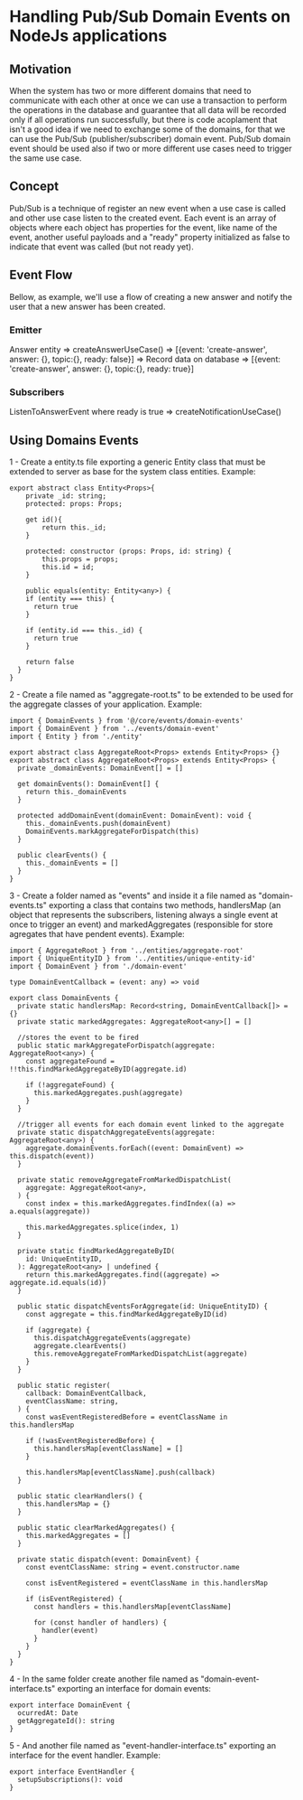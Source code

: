 # Handling Pub/Sub Domain Events on NodeJs applications

## Motivation

When the system has two or more different domains that need to communicate with each other at once we can use a transaction to perform the operations in the database and guarantee that all data will be recorded only if all operations run successfully, but there is code acoplament that isn't a good idea if we need to exchange some of the domains, for that we can use the Pub/Sub (publisher/subscriber) domain event. Pub/Sub domain event should be used also if two or more different use cases need to trigger the same use case.

## Concept

Pub/Sub is a technique of register an new event when a use case is called and other use case listen to the created event. Each event is an array of objects where each object has properties for the event, like name of the event, another useful payloads and a "ready" property initialized as false to indicate that event was called (but not ready yet).


## Event Flow

Bellow, as example, we'll use a flow of creating a new answer and notify the user that a new answer has been created.

### Emitter

Answer entity => createAnswerUseCase() => [{event: 'create-answer', answer: {}, topic:{}, ready: false}] => Record data on database => [{event: 'create-answer', answer: {}, topic:{}, ready: true}]

### Subscribers

ListenToAnswerEvent where ready is true => createNotificationUseCase()


## Using Domains Events

1 - Create a entity.ts file exporting a generic Entity class that must be extended to server as base for the system class entities. Example:

```
export abstract class Entity<Props>{
    private _id: string;
    protected: props: Props;

    get id(){
        return this._id;
    }

    protected: constructor (props: Props, id: string) {
        this.props = props;
        this.id = id;
    }

    public equals(entity: Entity<any>) {
    if (entity === this) {
      return true
    }

    if (entity.id === this._id) {
      return true
    }

    return false
  }
}
```

2 - Create a file named as "aggregate-root.ts" to be extended to be used for the aggregate classes of your application. Example:

```
import { DomainEvents } from '@/core/events/domain-events'
import { DomainEvent } from '../events/domain-event'
import { Entity } from './entity'

export abstract class AggregateRoot<Props> extends Entity<Props> {}
export abstract class AggregateRoot<Props> extends Entity<Props> {
  private _domainEvents: DomainEvent[] = []

  get domainEvents(): DomainEvent[] {
    return this._domainEvents
  }

  protected addDomainEvent(domainEvent: DomainEvent): void {
    this._domainEvents.push(domainEvent)
    DomainEvents.markAggregateForDispatch(this)
  }

  public clearEvents() {
    this._domainEvents = []
  }
}
```

3 - Create a folder named as "events" and inside it a file named as "domain-events.ts" exporting a class that contains two methods, handlersMap (an object that represents the subscribers, listening always a single event at once to trigger an event) and markedAggregates (responsible for store agregates that have pendent events). Example:

```
import { AggregateRoot } from '../entities/aggregate-root'
import { UniqueEntityID } from '../entities/unique-entity-id'
import { DomainEvent } from './domain-event'

type DomainEventCallback = (event: any) => void

export class DomainEvents {
  private static handlersMap: Record<string, DomainEventCallback[]> = {}
  private static markedAggregates: AggregateRoot<any>[] = []

  //stores the event to be fired
  public static markAggregateForDispatch(aggregate: AggregateRoot<any>) {
    const aggregateFound = !!this.findMarkedAggregateByID(aggregate.id)

    if (!aggregateFound) {
      this.markedAggregates.push(aggregate)
    }
  }

  //trigger all events for each domain event linked to the aggregate
  private static dispatchAggregateEvents(aggregate: AggregateRoot<any>) {
    aggregate.domainEvents.forEach((event: DomainEvent) => this.dispatch(event))
  }

  private static removeAggregateFromMarkedDispatchList(
    aggregate: AggregateRoot<any>,
  ) {
    const index = this.markedAggregates.findIndex((a) => a.equals(aggregate))

    this.markedAggregates.splice(index, 1)
  }

  private static findMarkedAggregateByID(
    id: UniqueEntityID,
  ): AggregateRoot<any> | undefined {
    return this.markedAggregates.find((aggregate) => aggregate.id.equals(id))
  }

  public static dispatchEventsForAggregate(id: UniqueEntityID) {
    const aggregate = this.findMarkedAggregateByID(id)

    if (aggregate) {
      this.dispatchAggregateEvents(aggregate)
      aggregate.clearEvents()
      this.removeAggregateFromMarkedDispatchList(aggregate)
    }
  }

  public static register(
    callback: DomainEventCallback,
    eventClassName: string,
  ) {
    const wasEventRegisteredBefore = eventClassName in this.handlersMap

    if (!wasEventRegisteredBefore) {
      this.handlersMap[eventClassName] = []
    }

    this.handlersMap[eventClassName].push(callback)
  }

  public static clearHandlers() {
    this.handlersMap = {}
  }

  public static clearMarkedAggregates() {
    this.markedAggregates = []
  }

  private static dispatch(event: DomainEvent) {
    const eventClassName: string = event.constructor.name

    const isEventRegistered = eventClassName in this.handlersMap

    if (isEventRegistered) {
      const handlers = this.handlersMap[eventClassName]

      for (const handler of handlers) {
        handler(event)
      }
    }
  }
}
```


4 - In the same folder create another file named as "domain-event-interface.ts" exporting an interface for domain events:

```
export interface DomainEvent {
  ocurredAt: Date
  getAggregateId(): string
}
```

5 - And another file named as "event-handler-interface.ts" exporting an interface for the event handler. Example:

```
export interface EventHandler {
  setupSubscriptions(): void
}
```


